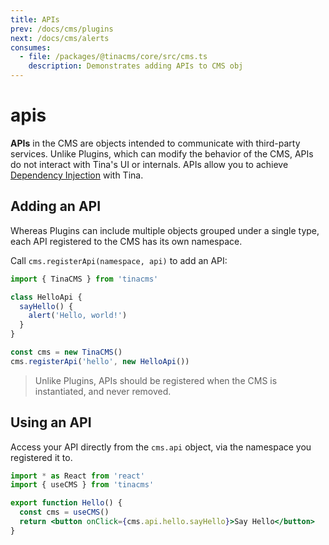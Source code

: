 ```yaml
---
title: APIs
prev: /docs/cms/plugins
next: /docs/cms/alerts
consumes:
  - file: /packages/@tinacms/core/src/cms.ts
    description: Demonstrates adding APIs to CMS obj
---
```


# apis

**APIs** in the CMS are objects intended to communicate with third-party services. Unlike Plugins, which can modify the behavior of the CMS, APIs do not interact with Tina's UI or internals. APIs allow you to achieve [Dependency Injection](https://en.wikipedia.org/wiki/Dependency_injection) with Tina.

## Adding an API

Whereas Plugins can include multiple objects grouped under a single type, each API registered to the CMS has its own namespace.

Call `cms.registerApi(namespace, api)` to add an API:

```javascript
import { TinaCMS } from 'tinacms'

class HelloApi {
  sayHello() {
    alert('Hello, world!')
  }
}

const cms = new TinaCMS()
cms.registerApi('hello', new HelloApi())
```

> Unlike Plugins, APIs should be registered when the CMS is instantiated, and never removed.

## Using an API

Access your API directly from the `cms.api` object, via the namespace you registered it to.

```jsx
import * as React from 'react'
import { useCMS } from 'tinacms'

export function Hello() {
  const cms = useCMS()
  return <button onClick={cms.api.hello.sayHello}>Say Hello</button>
}
```


